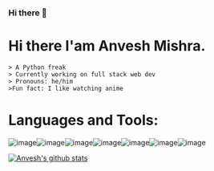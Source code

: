 ### Hi there 👋

<!--
**Anv3sh/Anv3sh** is a ✨ _special_ ✨ repository because its `README.md` (this file) appears on your GitHub profile.

Here are some ideas to get you started:

- 🔭 I’m currently working on ...
- 🌱 I’m currently learning ...
- 👯 I’m looking to collaborate on ...
- 🤔 I’m looking for help with ...
- 💬 Ask me about ...
- 📫 How to reach me: ...
- 😄 Pronouns: ...
- ⚡ Fun fact: ...
-->
# Hi there I'am Anvesh Mishra.
    > A Python freak
    > Currently working on full stack web dev
    > Pronouns: he/him
    >Fun fact: I like watching anime
    
    
# Languages and Tools:
![image](https://user-images.githubusercontent.com/51405870/121836225-af49d180-ccf0-11eb-9e6b-6153f4297d79.png)![image](https://user-images.githubusercontent.com/51405870/121836248-b7097600-ccf0-11eb-8de8-7de03b02055a.png)![image](https://user-images.githubusercontent.com/51405870/121836285-bf61b100-ccf0-11eb-912f-e948a58343bd.png)![image](https://user-images.githubusercontent.com/51405870/121836294-c688bf00-ccf0-11eb-8027-d3d1fc312eef.png)![image](https://user-images.githubusercontent.com/51405870/121836302-ca1c4600-ccf0-11eb-9536-5ccfca7c8316.png)![image](https://user-images.githubusercontent.com/51405870/121836309-ce486380-ccf0-11eb-8b8e-4ea091501dad.png)![image](https://user-images.githubusercontent.com/51405870/121836316-d2748100-ccf0-11eb-8ba0-3f73f5c6832e.png)

[![Anvesh's github stats](https://github-readme-stats.vercel.app/api?username=Anv3sh)](https://github.com/Anv3sh/github-readme-stats)





